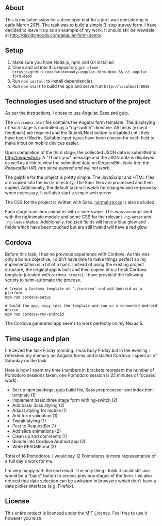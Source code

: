 ## About

This is my submission for a developer test for a job I was considering in early March 2015. The task was to build a simple 3-step survey form. I have decided to leave it up as an example of my work. It should still be viewable at <http://davidxmoody.com/angular-form-demo/>

## Setup

1. Make sure you have Node.js, npm and Git installed
2. Clone and cd into this repository `git clone https://github.com/davidxmoody/angular-form-demo && cd angular-form-demo`
3. Run `npm install` to install dependencies
4. Run `npm start` to build the app and serve it at `http://localhost:8080`

## Technologies used and structure of the project

As per the instructions, I chose to use Angular, Sass and gulp. 

The `src/index.html` file contains the Angular form template. The displaying of each stage is controlled by a "ng-switch" directive. All fields (except feedback) are required and the Submit/Next button is disabled until they have been filled in. Suitable input types have been chosen for each field to make input on mobile devices easier. 

Upon completion of the third stage, the collected JSON data is submitted to <http://requestb.in>. A "Thank you" message and the JSON data is displayed as well as a link to view the submitted data on RequestBin. *Note that the RequestBin URL has since expired and will not work.*

The gulpfile for the project is pretty simple. The JavaScript and HTML files are copied into the `build` directory. The Sass files are processed and then copied. Additionally, the default task will watch for changes and re-process when necessary. It will also start a simple web server. 

The CSS for the project is written with Sass. [normalize.css](http://necolas.github.io/normalize.css/) is also included. 

Each stage transition animates with a side-swipe. This was accomplished with the ngAnimate module and some CSS for the relevant `.ng-enter` and `.ng-leave` states. Additionally, focused fields will have a blue glow and fields which have been touched but are still invalid will have a red glow. 

## Cordova

Before this task, I had no previous experience with Cordova. As this was only a bonus objective, I didn't have time to make things perfect so my implementation is a bit of a hack. Instead of using the existing project structure, the original app is built and then copied into a fresh Cordova template (created with `cordova create`). I have provided the following scripts to semi-automate the process.

```
# Create a Cordova template at './cordova' and add Android as a platform
npm run cordova-setup

# Build the app, copy into the template and run on a connected Android device
npm run cordova-run-android
```

The Cordova generated app seems to work perfectly on my Nexus 5. 

## Time usage and plan

I received the task Friday morning. I was busy Friday but in the evening I refreshed my memory on Angular forms and installed Cordova. I spent all of Saturday on the task. 

Here is how I spent my time (numbers in brackets represent the number of Pomodoro sessions taken, one Pomodoro session is 25 minutes of focused work):

- Set up npm package, gulp build file, Sass preprocessor and index.html template (1)
- Implement basic three stage form with ng-switch (2)
- Add basic Sass styling (2)
- Adjust styling for mobile (1)
- Add form validation (1)
- Tweak styling (1)
- Post to RequestBin (1)
- Add slide animations (2)
- Clean up and comments (1)
- Bundle into Cordova Android app (2)
- Write README.md (2)

Total of 16 Pomodoros. I would say 12 Pomodoros is more representative of a full day's work for me. 

I'm very happy with the end result. The only thing I think it could still use would be a "back" button to access previous stages of the form. I've also noticed that date selection can be awkward in browsers which don't have a date picker interface (e.g. Firefox).

## License

This entire project is licensed under the [MIT License](http://opensource.org/licenses/MIT). Feel free to use it however you wish. 
